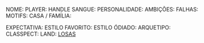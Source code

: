 NOME:
PLAYER:
HANDLE
SANGUE:
PERSONALIDADE:
AMBIÇÕES:
FALHAS:
MOTIFS:
CASA / FAMÍLIA:

EXPECTATIVA:
ESTILO FAVORITO:
ESTILO ÓDIADO:
ARQUETIPO:
CLASSPECT:
LAND: [LOSAS](obsidian://open?vault=teste&file=RE-FRESH%2FWORLD%20BUILDING%2FLANDS%2FLOSAS)
